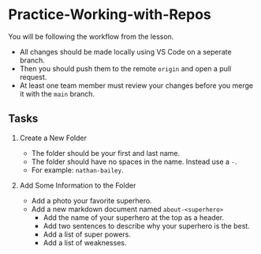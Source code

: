 # Practice-Working-with-Repos

You will be following the workflow from the lesson. 

- All changes should be made locally using VS Code on a seperate branch. 
- Then you should push them to the remote `origin` and open a pull request. 
- At least one team member must review your changes before you merge it with the `main` branch.

## Tasks

1. Create a New Folder

    - The folder should be your first and last name.
    - The folder should have no spaces in the name. Instead use a `-`.
    - For example: `nathan-bailey`.

2. Add Some Information to the Folder
    
    - Add a photo your favorite superhero.
    - Add a new markdown document named `about-<superhero>`
      - Add the name of your superhero at the top as a header.
      - Add two sentences to describe why your superhero is the best.
      - Add a list of super powers.
      - Add a list of weaknesses.
   
